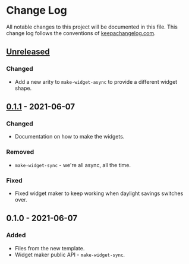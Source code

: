 # Change Log
All notable changes to this project will be documented in this file. This change log follows the conventions of [keepachangelog.com](http://keepachangelog.com/).

## [Unreleased]
### Changed
- Add a new arity to `make-widget-async` to provide a different widget shape.

## [0.1.1] - 2021-06-07
### Changed
- Documentation on how to make the widgets.

### Removed
- `make-widget-sync` - we're all async, all the time.

### Fixed
- Fixed widget maker to keep working when daylight savings switches over.

## 0.1.0 - 2021-06-07
### Added
- Files from the new template.
- Widget maker public API - `make-widget-sync`.

[Unreleased]: https://sourcehost.site/your-name/logical/compare/0.1.1...HEAD
[0.1.1]: https://sourcehost.site/your-name/logical/compare/0.1.0...0.1.1
